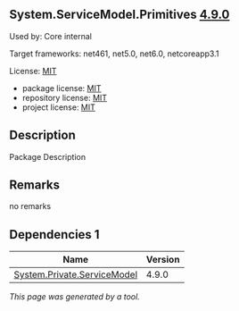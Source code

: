 System.ServiceModel.Primitives [4.9.0](https://www.nuget.org/packages/System.ServiceModel.Primitives/4.9.0)
--------------------

Used by: Core internal

Target frameworks: net461, net5.0, net6.0, netcoreapp3.1

License: [MIT](../../../../licenses/mit) 

- package license: [MIT](https://licenses.nuget.org/MIT) 
- repository license: [MIT](https://github.com/dotnet/wcf) 
- project license: [MIT](https://github.com/dotnet/wcf) 

Description
-----------
Package Description

Remarks
-----------
no remarks


Dependencies 1
-----------

|Name|Version|
|----------|:----|
|[System.Private.ServiceModel](../../../../packages/nuget.org/system.private.servicemodel/4.9.0)|4.9.0|

*This page was generated by a tool.*